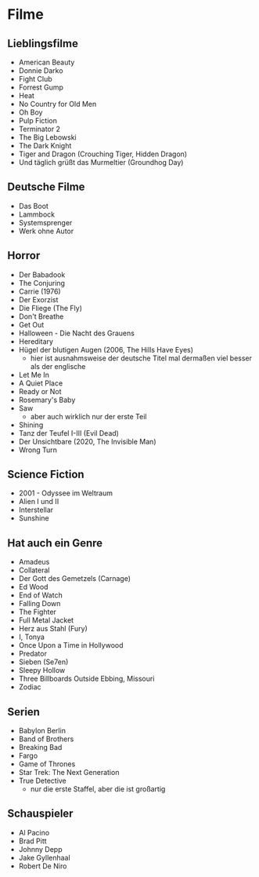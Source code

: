 # Filme
## Lieblingsfilme
- American Beauty
- Donnie Darko
- Fight Club
- Forrest Gump
- Heat
- No Country for Old Men
- Oh Boy
- Pulp Fiction
- Terminator 2
- The Big Lebowski
- The Dark Knight
- Tiger and Dragon (Crouching Tiger, Hidden Dragon)
- Und täglich grüßt das Murmeltier (Groundhog Day)

## Deutsche Filme
- Das Boot
- Lammbock
- Systemsprenger
- Werk ohne Autor

## Horror
- Der Babadook
- The Conjuring
- Carrie (1976)
- Der Exorzist
- Die Fliege (The Fly)
- Don't Breathe
- Get Out
- Halloween - Die Nacht des Grauens
- Hereditary
- Hügel der blutigen Augen (2006, The Hills Have Eyes)
  - hier ist ausnahmsweise der deutsche Titel mal dermaßen viel besser als der
    englische
- Let Me In
- A Quiet Place
- Ready or Not
- Rosemary's Baby
- Saw
  - aber auch wirklich nur der erste Teil
- Shining
- Tanz der Teufel I-III (Evil Dead)
- Der Unsichtbare (2020, The Invisible Man)
- Wrong Turn

## Science Fiction
- 2001 - Odyssee im Weltraum
- Alien I und II
- Interstellar
- Sunshine

## Hat auch ein Genre
- Amadeus
- Collateral
- Der Gott des Gemetzels (Carnage)
- Ed Wood
- End of Watch
- Falling Down
- The Fighter
- Full Metal Jacket
- Herz aus Stahl (Fury)
- I, Tonya
- Once Upon a Time in Hollywood
- Predator
- Sieben (Se7en)
- Sleepy Hollow
- Three Billboards Outside Ebbing, Missouri
- Zodiac

## Serien
- Babylon Berlin
- Band of Brothers
- Breaking Bad
- Fargo
- Game of Thrones
- Star Trek: The Next Generation
- True Detective
  - nur die erste Staffel, aber die ist großartig

## Schauspieler
- Al Pacino
- Brad Pitt
- Johnny Depp
- Jake Gyllenhaal
- Robert De Niro
